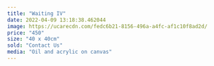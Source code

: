 ```yaml
---
title: "Waiting IV"
date: 2022-04-09 13:18:38.462044
image: https://ucarecdn.com/fedc6b21-8156-496a-a4fc-af1c10f8ad2d/
price: "450"
size: "40 x 40cm"
sold: "Contact Us"
media: "Oil and acrylic on canvas"
---
```


